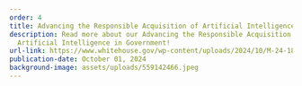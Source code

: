 ```yaml
---
order: 4
title: Advancing the Responsible Acquisition of Artificial Intelligence in Government
description: Read more about our Advancing the Responsible Acquisition of
  Artificial Intelligence in Government!
url-link: https://www.whitehouse.gov/wp-content/uploads/2024/10/M-24-18-AI-Acquisition-Memorandum.pdf
publication-date: October 01, 2024
background-image: assets/uploads/559142466.jpeg
---
```

